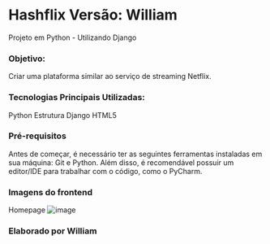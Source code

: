 # Hashflix Versão: William
Projeto em Python - Utilizando Django

### Objetivo:
Criar uma plataforma similar ao serviço de streaming Netflix.

### Tecnologias Principais Utilizadas:
Python
Estrutura Django
HTML5

### Pré-requisitos
Antes de começar, é necessário ter as seguintes ferramentas instaladas em sua máquina: Git e Python. Além disso, é recomendável possuir um editor/IDE para trabalhar com o código, como o PyCharm.

### Imagens do frontend
Homepage
![image](https://github.com/wdesouza95/hashflix_william/assets/114028870/6e15d2e0-58b4-45ba-a5d4-f5f56d51886d)


### Elaborado por William
